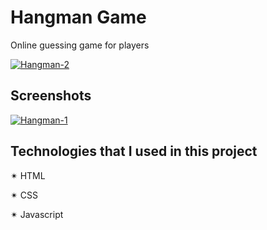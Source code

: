 
# Hangman Game

Online guessing game for players

[![Hangman-2](https://i.im.ge/2023/05/23/hF5UVW.Hangman-2.png)](https://im.ge/i/hF5UVW)

## Screenshots

[![Hangman-1](https://i.im.ge/2023/05/23/hF5ir0.Hangman-1.png)](https://im.ge/i/hF5ir0)



##  Technologies that I used in this project


✴ HTML

✴ CSS

✴ Javascript
